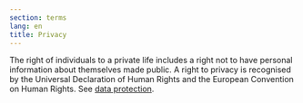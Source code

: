 ```yaml
---
section: terms
lang: en
title: Privacy
---
```


The right of individuals to a private life includes a right not to have personal information about themselves made public. A right to privacy is recognised by the Universal Declaration of Human Rights and the European Convention on Human Rights. See [data protection](/glossary/en/terms/data-protection).

